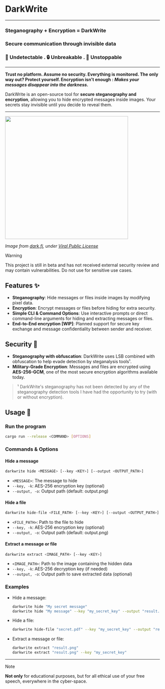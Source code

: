 # DarkWrite

---

### Steganography + Encryption = DarkWrite
### Secure communication through invisible data
### 👻 Undetectable  .  🔒 Unbreakable  .  🚀 Unstoppable

---
**Trust no platform. Assume no security. Everything is monitored. The only way out? Protect yourself. Encryption isn’t enough : *Makes your messages disappear into the darkness*.**

DarkWrite is an open-source tool for **secure steganography and encryption**, allowing you to hide encrypted messages inside images. Your secrets stay invisible until you decide to reveal them. 

---

<img src='readme_assets/dark.png' width='400px'/>

*Image from [dark.fi](https://dark.fi), under [Viral Public License](https://viralpubliclicense.org)*

> [!WARNING]
> This project is still in beta and has not received external security review and may contain vulnerabilities. Do not use for sensitive use cases.

## Features ✨
- **Steganography**: Hide messages or files inside images by modifying pixel data.
- **Encryption**: Encrypt messages or files before hiding for extra security.
- **Simple CLI & Command Options**: Use interactive prompts or direct command-line arguments for hiding and extracting messages or files.
- **End-to-End encryption [WIP]**: Planned support for secure key exchange and message confidentiality between sender and receiver.

## Security 🔐
- **Steganography with obfuscation**: DarkWrite uses LSB combined with obfuscation to help evade detection by steganalysis tools¹.
- **Military-Grade Encryption**: Messages and files are encrypted using **AES-256-GCM**, one of the most secure encryption algorithms available today.

> ¹ DarkWrite's steganography has not been detected by any of the steganography detection tools I have had the opportunity to try (with or without encryption).

## Usage 🚀

### Run the program
```bash
cargo run --release <COMMAND> [OPTIONS]
```

### Commands & Options

#### Hide a message
```bash
darkwrite hide <MESSAGE> [--key <KEY>] [--output <OUTPUT_PATH>]
```
- `<MESSAGE>`: The message to hide
- `--key, -k`: AES-256 encryption key (optional)
- `--output, -o`: Output path (default: output.png)

#### Hide a file
```bash
darkwrite hide-file <FILE_PATH> [--key <KEY>] [--output <OUTPUT_PATH>]
```
- `<FILE_PATH>`: Path to the file to hide
- `--key, -k`: AES-256 encryption key (optional)
- `--output, -o`: Output path (default: output.png)

#### Extract a message or file
```bash
darkwrite extract <IMAGE_PATH> [--key <KEY>]
```
- `<IMAGE_PATH>`: Path to the image containing the hidden data
- `--key, -k`: AES-256 decryption key (if needed)
- `--output, -o`:   Output path to save extracted data (optional)

### Examples
- Hide a message:
  ```bash
  darkwrite hide "My secret message"
  darkwrite hide "My message" --key "my_secret_key" --output "result.png"
  ```
- Hide a file:
  ```bash
  darkwrite hide-file "secret.pdf" --key "my_secret_key" --output "result.png"
  ```
- Extract a message or file:
  ```bash
  darkwrite extract "result.png"
  darkwrite extract "result.png" --key "my_secret_key"
  ```

---

> [!NOTE]
> **Not only** for educational purposes, but for all ethical use of your free speech, everywhere in the cyber-space.